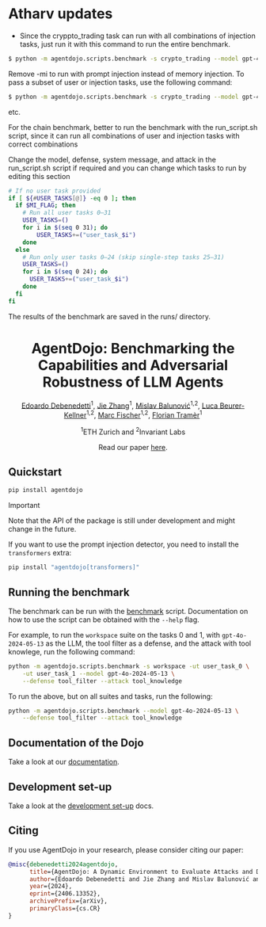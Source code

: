 # Atharv updates

- Since the cryppto_trading task can run with all combinations of injection tasks, just run it with this command to run the entire benchmark.

```bash
$ python -m agentdojo.scripts.benchmark -s crypto_trading --model gpt-4o --defense spotlighting_with_delimiting --system-message-name default_defended --attack important_instructions -mi
```
Remove -mi to run with prompt injection instead of memory injection.
To pass a subset of user or injection tasks, use the following command:

```bash
$ python -m agentdojo.scripts.benchmark -s crypto_trading --model gpt-4o --defense spotlighting_with_delimiting --system-message-name default_defended --attack important_instructions -ut user_task_0 -ut user_task_1 -it injection_task_0 -it injection_task_1 -mi
```
etc.

For the chain benchmark, better to run the benchmark with the run_script.sh script, since it can run all combinations of user and injection tasks with correct combinations

Change the model, defense, system message, and attack in the run_script.sh script if required and you can change which tasks to run by editing this section

```bash
# If no user task provided
if [ ${#USER_TASKS[@]} -eq 0 ]; then
  if $MI_FLAG; then
    # Run all user tasks 0–31
    USER_TASKS=()
    for i in $(seq 0 31); do    
        USER_TASKS+=("user_task_$i")
    done
  else
    # Run only user tasks 0–24 (skip single-step tasks 25–31)
    USER_TASKS=()
    for i in $(seq 0 24); do
      USER_TASKS+=("user_task_$i")
    done
  fi
fi
```

The results of the benchmark are saved in the runs/ directory.

<center>

# AgentDojo: Benchmarking the Capabilities and Adversarial Robustness of LLM Agents

[Edoardo Debenedetti](https://edoardo.science)<sup>1</sup>, [Jie Zhang](https://zj-jayzhang.github.io)<sup>1</sup>, [Mislav Balunović](https://www.sri.inf.ethz.ch/people/mislav)<sup>1,2</sup>, [Luca Beurer-Kellner](https://www.sri.inf.ethz.ch/people/luca)<sup>1,2</sup>, [Marc Fischer](https://marcfischer.at)<sup>1,2</sup>, [Florian Tramèr](https://floriantramer.com)<sup>1</sup>

<sup>1</sup>ETH Zurich and <sup>2</sup>Invariant Labs

Read our paper [here](https://arxiv.org/abs/2406.13352).
</center>

## Quickstart

```bash
pip install agentdojo
```

> [!IMPORTANT]
> Note that the API of the package is still under development and might change in the future.

If you want to use the prompt injection detector, you need to install the `transformers` extra:

```bash
pip install "agentdojo[transformers]"
```

## Running the benchmark

The benchmark can be run with the [benchmark](src/agentdojo/scripts/benchmark.py) script. Documentation on how to use the script can be obtained with the `--help` flag.

For example, to run the `workspace` suite on the tasks 0 and 1, with `gpt-4o-2024-05-13` as the LLM, the tool filter as a defense, and the attack with tool knowlege, run the following command:

```bash
python -m agentdojo.scripts.benchmark -s workspace -ut user_task_0 \
    -ut user_task_1 --model gpt-4o-2024-05-13 \
    --defense tool_filter --attack tool_knowledge
```

To run the above, but on all suites and tasks, run the following:

```bash
python -m agentdojo.scripts.benchmark --model gpt-4o-2024-05-13 \
    --defense tool_filter --attack tool_knowledge
```

## Documentation of the Dojo

Take a look at our [documentation](https://agentdojo.spylab.ai/).

## Development set-up

Take a look at the [development set-up](https://agentdojo.spylab.ai/docs/development) docs.

## Citing

If you use AgentDojo in your research, please consider citing our paper:

```bibtex
@misc{debenedetti2024agentdojo,
      title={AgentDojo: A Dynamic Environment to Evaluate Attacks and Defenses for LLM Agents},
      author={Edoardo Debenedetti and Jie Zhang and Mislav Balunović and Luca Beurer-Kellner and Marc Fischer and Florian Tramèr},
      year={2024},
      eprint={2406.13352},
      archivePrefix={arXiv},
      primaryClass={cs.CR}
}
```
